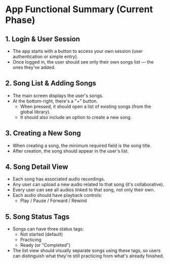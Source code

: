 # App Functional Summary (Current Phase)

## 1. Login & User Session
- The app starts with a button to access your own session (user authentication or simple entry).
- Once logged in, the user should see only their own songs list — the ones they've added.

## 2. Song List & Adding Songs
- The main screen displays the user's songs.
- At the bottom-right, there's a "+" button.
    - When pressed, it should open a list of existing songs (from the global library).
    - It should also include an option to create a new song.

## 3. Creating a New Song
- When creating a song, the minimum required field is the song title.
- After creation, the song should appear in the user's list.

## 4. Song Detail View
- Each song has associated audio recordings.
- Any user can upload a new audio related to that song (it's collaborative).
- Every user can see all audios linked to that song, not only their own.
- Each audio should have playback controls:
    - Play / Pause / Forward / Rewind

## 5. Song Status Tags
- Songs can have three status tags:
    - Not started (default)
    - Practicing
    - Ready (or "Completed")
- The list view should visually separate songs using these tags, so users can distinguish what they're still practicing from what's already finished.
